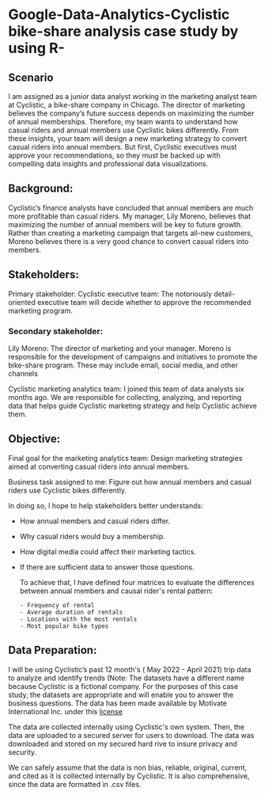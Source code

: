 # Google-Data-Analytics-Cyclistic bike-share analysis case study by using R-
## Scenario

I am assigned as a junior data analyst working in the marketing analyst team at Cyclistic, a bike-share company in Chicago. The director of marketing believes the company’s future success depends on maximizing the number of annual memberships. Therefore, my team wants to understand how casual riders and annual members use Cyclistic bikes differently. From these insights, your team will design a new marketing strategy to convert casual riders into annual members. But first, Cyclistic executives must approve your recommendations, so they must be backed up with compelling data insights and professional data visualizations.

## Background:

Cyclistic’s finance analysts have concluded that annual members are much more profitable than casual riders. My manager, Lily Moreno, believes that maximizing the number of annual members will be key to future growth. Rather than creating a marketing campaign that targets all-new customers, Moreno believes there is a very good chance to convert casual riders into members.

## Stakeholders:

Primary stakeholder: Cyclistic executive team: The notoriously detail-oriented executive team will decide whether to approve the recommended marketing program.

### Secondary stakeholder:

Lily Moreno: The director of marketing and your manager. Moreno is responsible for the development of campaigns and initiatives to promote the bike-share program. These may include email, social media, and other channels

Cyclistic marketing analytics team: I joined this team of data analysts six months ago. We are responsible for collecting, analyzing, and reporting data that helps guide Cyclistic marketing strategy and help Cyclistic achieve them.

## Objective:

Final goal for the marketing analytics team: Design marketing strategies aimed at converting casual riders into annual members.

Business task assigned to me: Figure out how annual members and casual riders use Cyclistic bikes differently.

In doing so, I hope to help stakeholders better understands:

- How annual members and casual riders differ.
- Why casual riders would buy a membership.
- How digital media could affect their marketing tactics.
- If there are sufficient data to answer those questions.

   To achieve that, I have defined four matrices to evaluate the differences between annual members and causal rider's rental pattern:

      - Frequency of rental
      - Average duration of rentals
      - Locations with the most rentals
      - Most popular bike types

## Data Preparation:

I will be using Cyclistic’s past 12 month's ( May 2022 - April 2021) trip data to analyze and identify trends (Note: The datasets have a different name because Cyclistic is a fictional company. For the purposes of this case study, the datasets are appropriate and will enable you to answer the business questions. The data has been made available by Motivate International Inc. under this [license](https://ride.divvybikes.com/data-license-agreement)

The data are collected internally using Cyclistic's own system. Then, the data are uploaded to a secured server for users to download. The data was downloaded and stored on my secured hard rive to insure privacy and security.

We can safely assume that the data is non bias, reliable, original, current, and cited as it is collected internally by Cyclistic. It is also comprehensive, since the data are formatted in .csv files.

